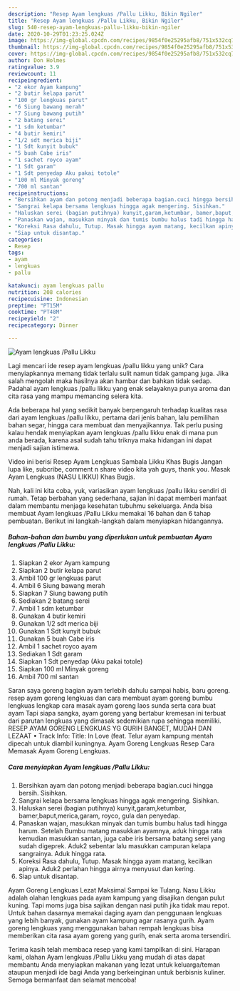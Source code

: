 ```yaml
---
description: "Resep Ayam lengkuas /Pallu Likku, Bikin Ngiler"
title: "Resep Ayam lengkuas /Pallu Likku, Bikin Ngiler"
slug: 540-resep-ayam-lengkuas-pallu-likku-bikin-ngiler
date: 2020-10-29T01:23:25.024Z
image: https://img-global.cpcdn.com/recipes/9854f0e25295afb8/751x532cq70/ayam-lengkuas-pallu-likku-foto-resep-utama.jpg
thumbnail: https://img-global.cpcdn.com/recipes/9854f0e25295afb8/751x532cq70/ayam-lengkuas-pallu-likku-foto-resep-utama.jpg
cover: https://img-global.cpcdn.com/recipes/9854f0e25295afb8/751x532cq70/ayam-lengkuas-pallu-likku-foto-resep-utama.jpg
author: Don Holmes
ratingvalue: 3.9
reviewcount: 11
recipeingredient:
- "2 ekor Ayam kampung"
- "2 butir kelapa parut"
- "100 gr lengkuas parut"
- "6 Siung bawang merah"
- "7 Siung bawang putih"
- "2 batang serei"
- "1 sdm ketumbar"
- "4 butir kemiri"
- "1/2 sdt merica biji"
- "1 Sdt kunyit bubuk"
- "5 buah Cabe iris"
- "1 sachet royco ayam"
- "1 Sdt garam"
- "1 Sdt penyedap Aku pakai totole"
- "100 ml Minyak goreng"
- "700 ml santan"
recipeinstructions:
- "Bersihkan ayam dan potong menjadi beberapa bagian.cuci hingga bersih. Sisihkan."
- "Sangrai kelapa bersama lengkuas hingga agak mengering. Sisihkan."
- "Haluskan serei (bagian putihnya) kunyit,garam,ketumbar, bamer,baput,merica,garam, royco, gula dan penyedap."
- "Panaskan wajan, masukkan minyak dan tumis bumbu halus tadi hingga harum. Setelah Bumbu matang masukkan ayamnya, aduk hingga rata kemudian masukkan santan, juga cabe iris bersama batang serei yang sudah digeprek. Aduk2 sebentar lalu masukkan campuran kelapa sangrainya. Aduk hingga rata."
- "Koreksi Rasa dahulu, Tutup. Masak hingga ayam matang, kecilkan apinya. Aduk2 perlahan hingga airnya menyusut dan kering."
- "Siap untuk disantap."
categories:
- Resep
tags:
- ayam
- lengkuas
- pallu

katakunci: ayam lengkuas pallu 
nutrition: 208 calories
recipecuisine: Indonesian
preptime: "PT15M"
cooktime: "PT48M"
recipeyield: "2"
recipecategory: Dinner

---
```



![Ayam lengkuas /Pallu Likku](https://img-global.cpcdn.com/recipes/9854f0e25295afb8/751x532cq70/ayam-lengkuas-pallu-likku-foto-resep-utama.jpg)

Lagi mencari ide resep ayam lengkuas /pallu likku yang unik? Cara menyiapkannya memang tidak terlalu sulit namun tidak gampang juga. Jika salah mengolah maka hasilnya akan hambar dan bahkan tidak sedap. Padahal ayam lengkuas /pallu likku yang enak selayaknya punya aroma dan cita rasa yang mampu memancing selera kita.

Ada beberapa hal yang sedikit banyak berpengaruh terhadap kualitas rasa dari ayam lengkuas /pallu likku, pertama dari jenis bahan, lalu pemilihan bahan segar, hingga cara membuat dan menyajikannya. Tak perlu pusing kalau hendak menyiapkan ayam lengkuas /pallu likku enak di mana pun anda berada, karena asal sudah tahu triknya maka hidangan ini dapat menjadi sajian istimewa.

Video ini berisi Resep Ayam Lengkuas Sambala Likku Khas Bugis Jangan lupa like, subcribe, comment n share video kita yah guys, thank you. Masak Ayam Lengkuas (NASU LIKKU) Khas Bugjs.


Nah, kali ini kita coba, yuk, variasikan ayam lengkuas /pallu likku sendiri di rumah. Tetap berbahan yang sederhana, sajian ini dapat memberi manfaat dalam membantu menjaga kesehatan tubuhmu sekeluarga. Anda bisa membuat Ayam lengkuas /Pallu Likku memakai 16 bahan dan 6 tahap pembuatan. Berikut ini langkah-langkah dalam menyiapkan hidangannya.

<!--inarticleads1-->

##### Bahan-bahan dan bumbu yang diperlukan untuk pembuatan Ayam lengkuas /Pallu Likku:

1. Siapkan 2 ekor Ayam kampung
1. Siapkan 2 butir kelapa parut
1. Ambil 100 gr lengkuas parut
1. Ambil 6 Siung bawang merah
1. Siapkan 7 Siung bawang putih
1. Sediakan 2 batang serei
1. Ambil 1 sdm ketumbar
1. Gunakan 4 butir kemiri
1. Gunakan 1/2 sdt merica biji
1. Gunakan 1 Sdt kunyit bubuk
1. Gunakan 5 buah Cabe iris
1. Ambil 1 sachet royco ayam
1. Sediakan 1 Sdt garam
1. Siapkan 1 Sdt penyedap (Aku pakai totole)
1. Siapkan 100 ml Minyak goreng
1. Ambil 700 ml santan


Saran saya goreng bagian ayam terlebih dahulu sampai habis, baru goreng. resep ayam goreng lengkuas dan cara membuat ayam goreng bumbu lengkuas lengkap cara masak ayam goreng laos sunda serta cara buat ayam Tapi siapa sangka, ayam goreng yang bertabur kremesan ini terbuat dari parutan lengkuas yang dimasak sedemikian rupa sehingga memiliki. RESEP AYAM GORENG LENGKUAS YG GURIH BANGET, MUDAH DAN LEZAAT • Track Info: Title: In Love (feat. Telur ayam kampung mentah dipecah untuk diambil kuningnya. Ayam Goreng Lengkuas Resep Cara Memasak Ayam Goreng Lengkuas. 

<!--inarticleads2-->

##### Cara menyiapkan Ayam lengkuas /Pallu Likku:

1. Bersihkan ayam dan potong menjadi beberapa bagian.cuci hingga bersih. Sisihkan.
1. Sangrai kelapa bersama lengkuas hingga agak mengering. Sisihkan.
1. Haluskan serei (bagian putihnya) kunyit,garam,ketumbar, bamer,baput,merica,garam, royco, gula dan penyedap.
1. Panaskan wajan, masukkan minyak dan tumis bumbu halus tadi hingga harum. Setelah Bumbu matang masukkan ayamnya, aduk hingga rata kemudian masukkan santan, juga cabe iris bersama batang serei yang sudah digeprek. Aduk2 sebentar lalu masukkan campuran kelapa sangrainya. Aduk hingga rata.
1. Koreksi Rasa dahulu, Tutup. Masak hingga ayam matang, kecilkan apinya. Aduk2 perlahan hingga airnya menyusut dan kering.
1. Siap untuk disantap.


Ayam Goreng Lengkuas Lezat Maksimal Sampai ke Tulang. Nasu Likku adalah olahan lengkuas pada ayam kampung yang disajikan dengan pulut kuning. Tapi moms juga bisa sajikan dengan nasi putih jika tidak mau repot. Untuk bahan dasarnya memakai daging ayam dan penggunaan lengkuas yang lebih banyak, gunakan ayam kampung agar rasanya gurih. Ayam goreng lengkuas yang menggunakan bahan rempah lengkuas bisa memberikan cita rasa ayam goreng yang gurih, enak serta aroma tersendiri. 

Terima kasih telah membaca resep yang kami tampilkan di sini. Harapan kami, olahan Ayam lengkuas /Pallu Likku yang mudah di atas dapat membantu Anda menyiapkan makanan yang lezat untuk keluarga/teman ataupun menjadi ide bagi Anda yang berkeinginan untuk berbisnis kuliner. Semoga bermanfaat dan selamat mencoba!
